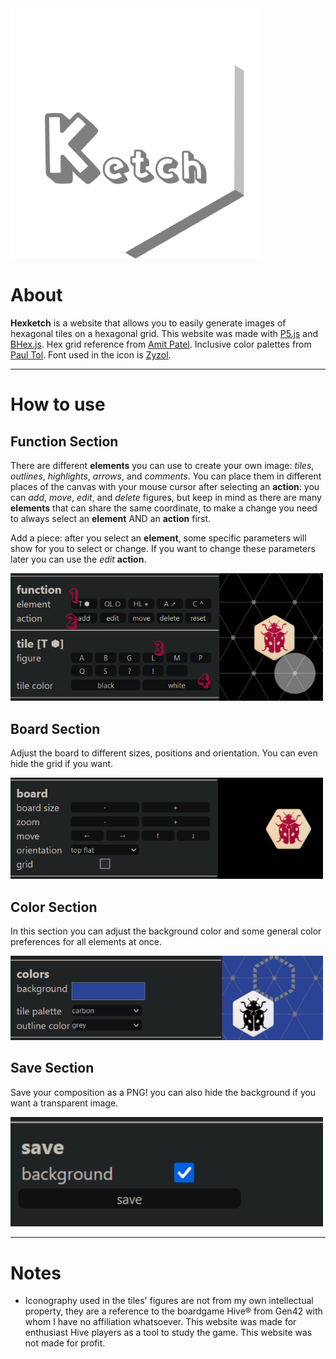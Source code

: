 <img src="assets/icon.png" width="400">

# About

__Hexketch__ is a website that allows you to easily generate images of hexagonal tiles on a hexagonal grid.
This website was made with [P5.js](https://p5js.org/) and [BHex.js](https://github.com/bodinaren/BHex.js). 
Hex grid reference from [Amit Patel](https://www.redblobgames.com/grids/hexagons/).
Inclusive color palettes from [Paul Tol](https://personal.sron.nl/~pault/).
Font used in the icon is [Zyzol](https://www.fontspace.com/zyzol-font-f67557).

---

# How to use

## Function Section

There are different __elements__ you can use to create your own image: _tiles_, _outlines_, _highlights_, _arrows_, and _comments_. You can place them in different places of the canvas with your mouse cursor after selecting an __action__: you can _add_, _move_, _edit_, and _delete_ figures, but keep in mind as there are many __elements__ that can share the same coordinate, to make a change you need to always select an __element__ AND an __action__ first.

Add a piece: after you select an __element__, some specific parameters will show for you to select or change. If you want to change these parameters later you can use the _edit_ __action__.

<img src="assets/01.png" width="500">

## Board Section

Adjust the board to different sizes, positions and orientation. You can even hide the grid if you want.

<img src="assets/02.png" width="500">

## Color Section

In this section you can adjust the background color and some general color preferences for all elements at once.

<img src="assets/03.png" width="500">

## Save Section

Save your composition as a PNG! you can also hide the background if you want a transparent image.

<img src="assets/04.png" width="500">

---

# Notes

- Iconography used in the tiles' figures are not from my own intellectual property, they are a reference to the boardgame Hive® from Gen42 with whom I have no affiliation whatsoever. This website was made for enthusiast Hive players as a tool to study the game. This website was not made for profit.